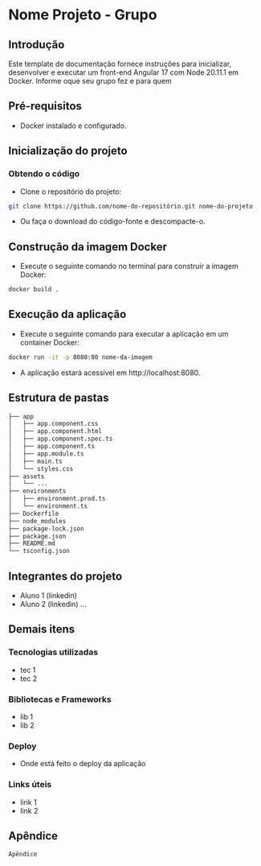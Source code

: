 # Nome Projeto - Grupo

## Introdução

Este template de documentação fornece instruções para inicializar, desenvolver e executar um front-end Angular 17 com Node 20.11.1 em Docker. Informe oque seu grupo fez e para quem

## Pré-requisitos

- Docker instalado e configurado.

## Inicialização do projeto
### Obtendo o código

- Clone o repositório do projeto:

```bash
git clone https://github.com/nome-do-repositório.git nome-do-projeto
```

- Ou faça o download do código-fonte e descompacte-o.

## Construção da imagem Docker

- Execute o seguinte comando no terminal para construir a imagem Docker:
```bash
docker build .
```

## Execução da aplicação

- Execute o seguinte comando para executar a aplicação em um container Docker:
```bash
docker run -it -p 8080:80 nome-da-imagem
```
- A aplicação estará acessível em http://localhost:8080.

## Estrutura de pastas
```markdown
├── app
│   ├── app.component.css
│   ├── app.component.html
│   ├── app.component.spec.ts
│   ├── app.component.ts
│   ├── app.module.ts
│   ├── main.ts
│   └── styles.css
├── assets
│   └── ...
├── environments
│   ├── environment.prod.ts
│   └── environment.ts
├── Dockerfile
├── node_modules
├── package-lock.json
├── package.json
├── README.md
└── tsconfig.json
```
## Integrantes do projeto

- Aluno 1 (linkedin)
- Aluno 2 (linkedin)
...

## Demais itens

### Tecnologias utilizadas

- tec 1
- tec 2

### Bibliotecas e Frameworks

- lib 1
- lib 2

### Deploy

- Onde está feito o deploy da aplicação

### Links úteis

- link 1
- link 2

## Apêndice

```bash
Apêndice
```